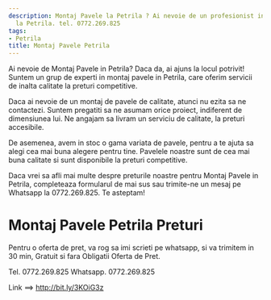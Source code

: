 ```yaml
---
description: Montaj Pavele la Petrila ? Ai nevoie de un profesionist in Montaj Pavele
  la Petrila. tel. 0772.269.825
tags:
- Petrila
title: Montaj Pavele Petrila
---
```




Ai nevoie de Montaj Pavele in Petrila? Daca da, ai ajuns la locul potrivit! Suntem un grup de experti in montaj pavele in Petrila, care oferim servicii de inalta calitate la preturi competitive. 

Daca ai nevoie de un montaj de pavele de calitate, atunci nu ezita sa ne contactezi. Suntem pregatiti sa ne asumam orice proiect, indiferent de dimensiunea lui. Ne angajam sa livram un serviciu de calitate, la preturi accesibile. 

De asemenea, avem in stoc o gama variata de pavele, pentru a te ajuta sa alegi cea mai buna alegere pentru tine. Pavelele noastre sunt de cea mai buna calitate si sunt disponibile la preturi competitive. 

Daca vrei sa afli mai multe despre preturile noastre pentru Montaj Pavele in Petrila, completeaza formularul de mai sus sau trimite-ne un mesaj pe Whatsapp la 0772.269.825. Te asteptam!

# Montaj Pavele Petrila Preturi
Pentru o oferta de pret, va rog sa imi scrieti pe whatsapp, si va trimitem in 30 min, Gratuit si fara Obligatii Oferta de Pret.

Tel. 0772.269.825
Whatsapp. 0772.269.825

Link ==> http://bit.ly/3KOiG3z